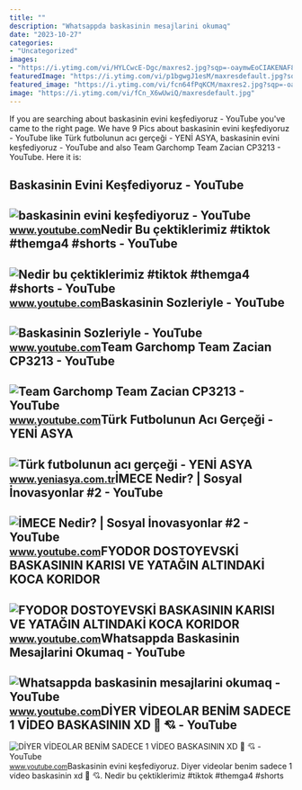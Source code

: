 ```yaml
---
title: ""
description: "Whatsappda baskasinin mesajlarini okumaq"
date: "2023-10-27"
categories:
- "Uncategorized"
images:
- "https://i.ytimg.com/vi/HYLCwcE-Dgc/maxres2.jpg?sqp=-oaymwEoCIAKENAF8quKqQMcGADwAQH4AYwCgALgA4oCDAgAEAEYRSBHKGUwDw==&amp;rs=AOn4CLC_ulBvmvqa2cf2uT56Qfk3FCYaDA"
featuredImage: "https://i.ytimg.com/vi/p1bgwgJ1esM/maxresdefault.jpg?sqp=-oaymwEmCIAKENAF8quKqQMa8AEB-AGiA4AC0AWKAgwIABABGHIgVSgrMA8=&amp;rs=AOn4CLCCW6jgfjNGsuqm0atibT0EHOdCSg"
featured_image: "https://i.ytimg.com/vi/fcn64fPqKCM/maxres2.jpg?sqp=-oaymwEoCIAKENAF8quKqQMcGADwAQH4AZQDgALQBYoCDAgAEAEYZSBgKFkwDw==&amp;rs=AOn4CLAZeGPuHPYjjySJTxjrlTZyFsN-fg"
image: "https://i.ytimg.com/vi/fCn_X6wUwiQ/maxresdefault.jpg"
---
```


If you are searching about baskasinin evini keşfediyoruz - YouTube you've came to the right page. We have 9 Pics about baskasinin evini keşfediyoruz - YouTube like Türk futbolunun acı gerçeği - YENİ ASYA, baskasinin evini keşfediyoruz - YouTube and also Team Garchomp Team Zacian CP3213 - YouTube. Here it is:

Baskasinin Evini Keşfediyoruz - YouTube
---------------------------------------

 ![baskasinin evini keşfediyoruz - YouTube](https://i.ytimg.com/vi/JXhwz5soDkQ/maxresdefault.jpg?sqp=-oaymwEmCIAKENAF8quKqQMa8AEB-AH-CYAC0AWKAgwIABABGGUgUShdMA8=&rs=AOn4CLCPDwSdvRcORMR_zBvNLbRJqIGrlw) <small>www.youtube.com</small>Nedir Bu çektiklerimiz #tiktok #themga4 #shorts - YouTube
---------------------------------------------------------

 ![Nedir bu çektiklerimiz #tiktok #themga4 #shorts - YouTube](https://i.ytimg.com/vi/fcn64fPqKCM/maxres2.jpg?sqp=-oaymwEoCIAKENAF8quKqQMcGADwAQH4AZQDgALQBYoCDAgAEAEYZSBgKFkwDw==&rs=AOn4CLAZeGPuHPYjjySJTxjrlTZyFsN-fg) <small>www.youtube.com</small>Baskasinin Sozleriyle - YouTube
-------------------------------

 ![Baskasinin Sozleriyle - YouTube](https://i.ytimg.com/vi/_h4ACjtuK40/maxresdefault.jpg) <small>www.youtube.com</small>Team Garchomp Team Zacian CP3213 - YouTube
------------------------------------------

 ![Team Garchomp Team Zacian CP3213 - YouTube](https://i.ytimg.com/vi/HYLCwcE-Dgc/maxres2.jpg?sqp=-oaymwEoCIAKENAF8quKqQMcGADwAQH4AYwCgALgA4oCDAgAEAEYRSBHKGUwDw==&rs=AOn4CLC_ulBvmvqa2cf2uT56Qfk3FCYaDA) <small>www.youtube.com</small>Türk Futbolunun Acı Gerçeği - YENİ ASYA
---------------------------------------

 ![Türk futbolunun acı gerçeği - YENİ ASYA](https://www.yeniasya.com.tr/Sites/YeniAsya/Upload/images/Content/2015/06/22/futbol.jpg) <small>www.yeniasya.com.tr</small>İMECE Nedir? | Sosyal İnovasyonlar #2 - YouTube
-----------------------------------------------

 ![İMECE Nedir? | Sosyal İnovasyonlar #2 - YouTube](https://i.ytimg.com/vi/fCn_X6wUwiQ/maxresdefault.jpg) <small>www.youtube.com</small>FYODOR DOSTOYEVSKİ BASKASININ KARISI VE YATAĞIN ALTINDAKİ KOCA KORIDOR
----------------------------------------------------------------------

 ![FYODOR DOSTOYEVSKİ BASKASININ KARISI VE YATAĞIN ALTINDAKİ KOCA KORIDOR](https://i.ytimg.com/vi/ocGCDHRu2XA/maxresdefault.jpg?sqp=-oaymwEmCIAKENAF8quKqQMa8AEB-AHIAYAC6AKKAgwIABABGHIgUSg8MA8=&rs=AOn4CLC5RJcI72le52wAgXc8HOyuVS8auQ) <small>www.youtube.com</small>Whatsappda Baskasinin Mesajlarini Okumaq - YouTube
--------------------------------------------------

 ![Whatsappda baskasinin mesajlarini okumaq - YouTube](https://i.ytimg.com/vi/p1bgwgJ1esM/maxresdefault.jpg?sqp=-oaymwEmCIAKENAF8quKqQMa8AEB-AGiA4AC0AWKAgwIABABGHIgVSgrMA8=&rs=AOn4CLCCW6jgfjNGsuqm0atibT0EHOdCSg) <small>www.youtube.com</small>DİYER VİDEOLAR BENİM SADECE 1 VİDEO BASKASININ XD 🐥 💘 - YouTube
---------------------------------------------------------------

 ![DİYER VİDEOLAR BENİM SADECE 1 VİDEO BASKASININ XD 🐥 💘 - YouTube](https://i.ytimg.com/vi/n3cb7ltBQrU/maxresdefault.jpg?sqp=-oaymwEmCIAKENAF8quKqQMa8AEB-AH-CYAC0AWKAgwIABABGGUgXChaMA8=&rs=AOn4CLD2WOabOBf5-pT3R6J8w8f1Usj3aQ) <small>www.youtube.com</small>Baskasinin evini keşfediyoruz. Di̇yer vi̇deolar beni̇m sadece 1 vi̇deo baskasinin xd 🐥 💘. Nedir bu çektiklerimiz #tiktok #themga4 #shorts
